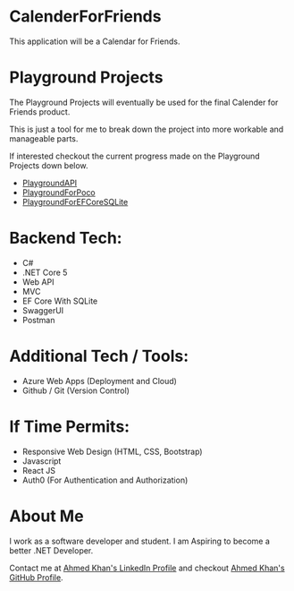 # CalenderForFriends

This application will be a Calendar for Friends. 

# Playground Projects

The Playground Projects will eventually be used for the final Calender for Friends product.

This is just a tool for me to break down the project into more workable and manageable parts.

If interested checkout the current progress made on the Playground Projects down below.

* [PlaygroundAPI](PlaygroundAPI)
* [PlaygroundForPoco](PlaygroundForPoco)
* [PlaygroundForEFCoreSQLite](PlaygroundForEFCoreSQLite)

# Backend Tech:

* C#
* .NET Core 5 
* Web API
* MVC
* EF Core With SQLite
* SwaggerUI
* Postman 

# Additional Tech / Tools: 

* Azure Web Apps (Deployment and Cloud)
* Github / Git (Version Control)

# If Time Permits: 
* Responsive Web Design (HTML, CSS, Bootstrap)
* Javascript 
* React JS
* Auth0 (For Authentication and Authorization)

# About Me

I work as a software developer and student. I am Aspiring to become a better .NET Developer.  

Contact me at [Ahmed Khan's LinkedIn Profile](https://www.linkedin.com/in/ahmedkhansoftware/) and checkout  [Ahmed Khan's GitHub Profile](https://github.com/ahmedkhansoftware).